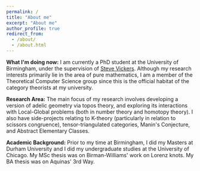 ```yaml
---
permalink: /
title: "About me"
excerpt: "About me"
author_profile: true
redirect_from: 
  - /about/
  - /about.html
---
```

<b>What I'm doing now:</b> I am currently a PhD student at the University of Birmingham, under the supervision of <a href="https://www.cs.bham.ac.uk/~sjv/" target ="_blank"> Steve Vickers</a>. Although my research interests primarily lie in the area of pure mathematics, I am a member of the Theoretical Computer Science group since this is the official habitat of the category theorists at my university. 

<b>Research Area:</b> The main focus of my research involves developing a version of adelic geometry via topos theory, and exploring its interactions with Local-Global problems (both in number theory and homotopy theory). I also have side-projects relating to K-theory (particularly in relation to scissors congruence), tensor-triangulated categories, Manin's Conjecture, and Abstract Elementary Classes.


<b>Academic Background:</b> Prior to my time at Birmingham, I did my Masters at Durham University and I did my undergraduate studies at the University of Chicago. My MSc thesis was on Birman-Williams' work on Lorenz knots. My BA thesis was on Aquinas' 3rd Way. 
